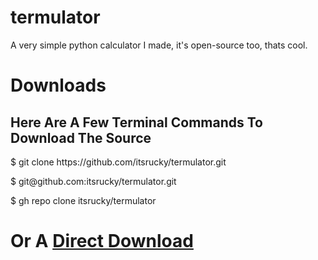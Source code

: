 # termulator
A very simple python calculator I made, it's open-source too, thats cool.
# Downloads
<h2>Here Are A Few Terminal Commands To Download The Source</h2>
$ git clone https://github.com/itsrucky/termulator.git
<p>$ git@github.com:itsrucky/termulator.git</p>

<p>$ gh repo clone itsrucky/termulator</p>
<h1>Or A <a href='https://github.com/itsrucky/termulator/archive/main.zip'>Direct Download</a></h1>
